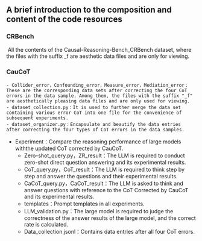 ## A brief introduction to the composition and content of the code resources

### CRBench

​	All the contents of the Causal-Reasoning-Bench_CRBench dataset, where the files with the suffix _f are aesthetic data files and are only for viewing.

### CauCoT
	- Collider_error，Confounding_error，Measure_error，Mediation_error：These are the corresponding data sets after correcting the four CoT errors in the data sample. Among them, the files with the suffix "_f" are aesthetically pleasing data files and are only used for viewing.
	- dataset_collection.py：It is used to further merge the data set containing various error CoT into one file for the convenience of subsequent experiments.
	- dataset_organizer.py：Encapsulate and beautify the data entries after correcting the four types of CoT errors in the data samples.
 - Experiment：Compare the reasoning performance of large models withthe updated CoT corrected by CauCoT.
    - Zero-shot_query.py，ZR_result：The LLM is required to conduct zero-shot direct question answering and its experimental results.
    - CoT_query.py，CoT_result：The LLM is required to think step by step and answer the questions and their experimental results.
    - CaCoT_query.py，CaCoT_result：The LLM is asked to think and answer questions with reference to the CoT Corrected by CauCoT and its experimental results.
    - templates：Prompt templates in all experiments.
    - LLM_validation.py：The large model is required to judge the correctness of the answer results of the large model, and the correct rate is calculated.
    - Data_collection.jsonl：Contains data entries after all four CoT errors.

